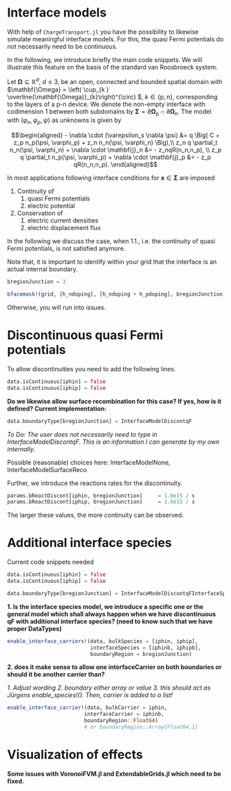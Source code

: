 Interface models
================================

With help of `ChargeTransport.jl` you have the possibility to likewise simulate meaningful
interface models. For this, the quasi Fermi potentials do not necessarily need to be continuous.

In the following, we introduce briefly the main code snippets. We will illustrate this feature on the basis of the standard van Roosbroeck system.


Let $\mathbf{\Omega} \subseteq \mathbb{R}^d$,
$d \leq 3$, be an open, connected and bounded spatial domain with
$\mathbf{\Omega} = \left( \cup_{k } \overline{\mathbf{\Omega}}_{k}\right)^{\circ}
$,
$k \in \{\text{p}, \text{n}\}$, corresponding to the layers of a p-n device.
We denote the non-empty interface with codimension $1$ between both subdomains by
$\mathbf{\Sigma} = \partial \mathbf{\Omega}_{\text{p}} \cap \partial \mathbf{\Omega}_{\text{n}}$.
The model with $(\varphi_n, \varphi_p, \psi)$ as unknowns is given by

```math
\begin{aligned}
	- \nabla \cdot (\varepsilon_s \nabla \psi) &= q \Big( C + z_p n_p(\psi, \varphi_p) + z_n n_n(\psi, \varphi_n) \Big),\\
	z_n q \partial_t n_n(\psi, \varphi_n) + \nabla \cdot \mathbf{j}_n &= - z_nqR(n_n,n_p), \\
	z_p q \partial_t n_p(\psi, \varphi_p) + \nabla \cdot \mathbf{j}_p &= - z_p qR(n_n,n_p).
\end{aligned}
```
In most applications following interface conditions for $\mathbf{x} \in \mathbf{\Sigma}$ are imposed

1. Continuity of
    1. quasi Fermi potentials
    2. electric potential
2. Conservation of
    1. electric current densities
    2. electric displacement flux

In the following we discuss the case, when 1.1., i.e. the continuity of quasi Fermi potentials, is not satisfied anymore.

Note that, it is important to identify within your grid that the interface is an actual internal boundary.

```julia
bregionJunction = 3

bfacemask!(grid, [h_ndoping], [h_ndoping + h_pdoping], bregionJunction)

```
Otherwise, you will run into issues.

Discontinuous quasi Fermi potentials
================================

To allow discontinuities you need to add the following lines.

```julia
data.isContinuous[iphin] = false
data.isContinuous[iphip] = false
```

**Do we likewise allow surface recombination for this case? If yes, how is it defined?
Current implementation:**

```julia
data.boundaryType[bregionJunction] = InterfaceModelDiscontqF
```

*To Do: The user does not necessarily need to type in InterfaceModelDiscontqF. This is an
information I can generate by my own internally.*

Possible (reasonable) choices here: InterfaceModelNone, InterfaceModelSurfaceReco


Further, we introduce the reactions rates for the discontinuity.

```julia
params.bReactDiscont[iphin, bregionJunction]     = 1.0e15 / s
params.bReactDiscont[iphip, bregionJunction]     = 1.0e15 / s
```

The larger these values, the more continuity can be observed.


Additional interface species
================================

Current code snippets needed

```julia
data.isContinuous[iphin] = false
data.isContinuous[iphip] = false
```

```julia
data.boundaryType[bregionJunction] = InterfaceModelDiscontqFInterfaceSpecies
```


**1. Is the interface species model, we introduce a specific one or the general model which shall
     always happen when we have discontinuous qF with additional interface species?
	 (need to know such that we have proper DataTypes)**


```julia
enable_interface_carriers!(data, bulkSpecies = [iphin, iphip],
                           interfaceSpecies = [iphinb, iphipb],
						   boundaryRegion = bregionJunction)
```
**2. does it make sense to allow one interfaceCarrier on both boundaries or should it be another carrier than?**


*1. Adjust wording 2. boundary either array or value 3. this should act as Jürgens enable_species!(). Then, carrier is added to a list!*
```julia
enable_interface_carrier!(data, bulkCarrier = iphin,
                         interfaceCarrier = iphinb,
						 boundaryRegion::Float64)
						 # or boundaryRegion::Array{Float64,1}
```


Visualization of effects
================================

**Some issues with VoronoiFVM.jl and ExtendableGrids.jl which need to be fixed.**
